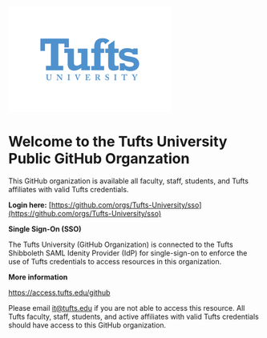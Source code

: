 ![Tufts Logo](https://github.com/Tufts-University/.github/blob/main/Tufts_univ_blue_small.png)
# Welcome to the Tufts University Public GitHub Organzation 
This GitHub organization is available all faculty, staff, students, and Tufts affiliates with valid Tufts credentials.

**Login here:** [https://github.com/orgs/Tufts-University/sso](https://github.com/orgs/Tufts-University/sso)


**Single Sign-On (SSO)**

The Tufts University (GitHub Organization) is connected to the Tufts Shibboleth SAML Idenity Provider (IdP) for single-sign-on to enforce the use of Tufts credentials to access resources in this organization.  

**More information**

https://access.tufts.edu/github

Please email it@tufts.edu if you are not able to access this resource. All Tufts faculty, staff, students, and active affiliates with valid Tufts credentials should have access to this GitHub organization.
<!--
